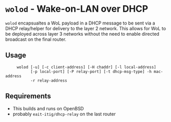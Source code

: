 # `wolod` - Wake-on-LAN over DHCP

`wolod` encapsualtes a WoL payload in a DHCP message to be
sent via a DHCP relay/helper for delivery to the layer 2 network.
This allows for WoL to be deployed across layer 3 networks without
the need to enable directed broadcast on the final router.

## Usage

```
     wolod [-u] [-c client-address] [-H chaddr] [-l local-address]
           [-p local-port] [-P relay-port] [-t dhcp-msg-type] -h mac-address
           -r relay-address
```

## Requirements

- This builds and runs on OpenBSD
- probably `eait-itig/dhcp-relay` on the last router
